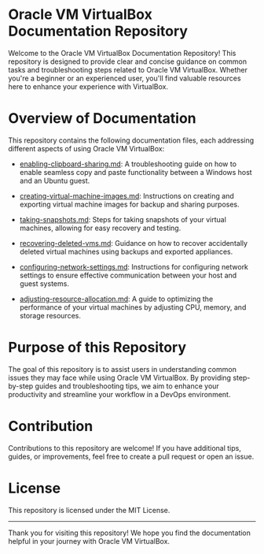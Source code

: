 # Oracle VM VirtualBox Documentation Repository

Welcome to the Oracle VM VirtualBox Documentation Repository! This repository is designed to provide clear and concise guidance on common tasks and troubleshooting steps related to Oracle VM VirtualBox. Whether you're a beginner or an experienced user, you'll find valuable resources here to enhance your experience with VirtualBox.

# Overview of Documentation

This repository contains the following documentation files, each addressing different aspects of using Oracle VM VirtualBox:

- [enabling-clipboard-sharing.md](enabling-clipboard-sharing.md): A troubleshooting guide on how to enable seamless copy and paste functionality between a Windows host and an Ubuntu guest.

- [creating-virtual-machine-images.md](creating-virtual-machine-images.md): Instructions on creating and exporting virtual machine images for backup and sharing purposes.

- [taking-snapshots.md](taking-snapshots.md): Steps for taking snapshots of your virtual machines, allowing for easy recovery and testing.

- [recovering-deleted-vms.md](recovering-deleted-vms.md): Guidance on how to recover accidentally deleted virtual machines using backups and exported appliances.

- [configuring-network-settings.md](configuring-network-settings.md): Instructions for configuring network settings to ensure effective communication between your host and guest systems.

- [adjusting-resource-allocation.md](adjusting-resource-allocation.md): A guide to optimizing the performance of your virtual machines by adjusting CPU, memory, and storage resources.


# Purpose of this Repository

The goal of this repository is to assist users in understanding common issues they may face while using Oracle VM VirtualBox. By providing step-by-step guides and troubleshooting tips, we aim to enhance your productivity and streamline your workflow in a DevOps environment.

# Contribution

Contributions to this repository are welcome! If you have additional tips, guides, or improvements, feel free to create a pull request or open an issue.


# License

This repository is licensed under the MIT License.

---

Thank you for visiting this repository! We hope you find the documentation helpful in your journey with Oracle VM VirtualBox.


